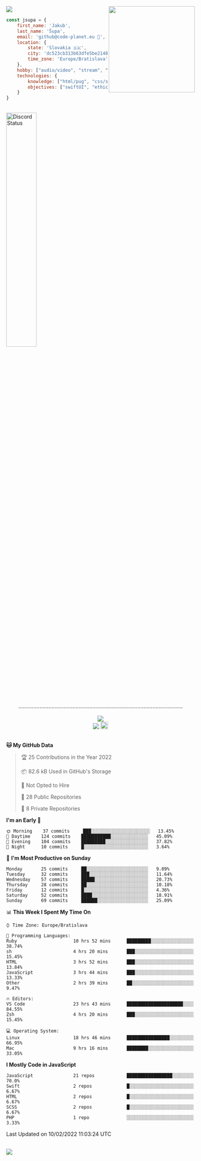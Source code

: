 
<img src="https://creepy-corp.eu/pika-bg.png">
<img align='right' src="https://creepy-corp.eu/pika.gif" width="230">
<br>

```js
const jsupa = {
    first_name: 'Jakub',
    last_name: 'Šupa',
    email: 'github@code-planet.eu 📧',
    location: {
        state: 'Slovakia 🇸🇰',
        city: 'dc523cb313b63dfe5be2140b0c05b3bc',
        time_zone: 'Europe/Bratislava'
    },
    hobby: ["audio/video", "stream", "3D modelling/printing", "crypto (XRP 🤍)", "IoT/DIY", "tech"],
    technologies: {
        knowledge: ["html/pug", "css/scss", "javascript/jquery", "vue/react", "nodejs", "ruby on rails", "php", "pgsql/mysql"],
        objectives: ["swiftUI", "ethical hacking", "boost all knowledge to master class"]
    }
}

  ```

<br>
<a href="https://discord.gg/DqWrEvyWX7" target="_blank">
<img width="40%" alt="Discord Status" src="https://lanyard.cnrad.dev/api/616613956676485122?borderRadius=6px&bg=161b22">
</a>
<br>
<p align="center">
.............................................................................................................
<br><br>
<a href="https://wakatime.com/@698e3ae2-2e7a-4cf6-a9e7-192f2b7d1525"><img src="https://wakatime.com/badge/user/698e3ae2-2e7a-4cf6-a9e7-192f2b7d1525.svg"></a><br>
<img src="https://visitor-badge.laobi.icu/badge?page_id=jsupa.jsupa">
<a href='https://ko-fi.com/Y8Y246Y0V' target='_blank'>
    <img src="https://img.shields.io/badge/buy%20me%20a%20coffee-donate-yellow.svg" alt="Buy Me A Coffee donate button" height="20px"/>
</a>
<br><br>

<!--START_SECTION:waka-->
**🐱 My GitHub Data** 

> 🏆 25 Contributions in the Year 2022
 > 
> 📦 82.6 kB Used in GitHub's Storage 
 > 
> 🚫 Not Opted to Hire
 > 
> 📜 28 Public Repositories 
 > 
> 🔑 8 Private Repositories  
 > 
**I'm an Early 🐤** 

```text
🌞 Morning    37 commits     ███░░░░░░░░░░░░░░░░░░░░░░   13.45% 
🌆 Daytime    124 commits    ███████████░░░░░░░░░░░░░░   45.09% 
🌃 Evening    104 commits    █████████░░░░░░░░░░░░░░░░   37.82% 
🌙 Night      10 commits     █░░░░░░░░░░░░░░░░░░░░░░░░   3.64%

```
📅 **I'm Most Productive on Sunday** 

```text
Monday       25 commits     ██░░░░░░░░░░░░░░░░░░░░░░░   9.09% 
Tuesday      32 commits     ███░░░░░░░░░░░░░░░░░░░░░░   11.64% 
Wednesday    57 commits     █████░░░░░░░░░░░░░░░░░░░░   20.73% 
Thursday     28 commits     ██░░░░░░░░░░░░░░░░░░░░░░░   10.18% 
Friday       12 commits     █░░░░░░░░░░░░░░░░░░░░░░░░   4.36% 
Saturday     52 commits     ████░░░░░░░░░░░░░░░░░░░░░   18.91% 
Sunday       69 commits     ██████░░░░░░░░░░░░░░░░░░░   25.09%

```


📊 **This Week I Spent My Time On** 

```text
⌚︎ Time Zone: Europe/Bratislava

💬 Programming Languages: 
Ruby                     10 hrs 52 mins      █████████░░░░░░░░░░░░░░░░   38.74% 
sh                       4 hrs 20 mins       ███░░░░░░░░░░░░░░░░░░░░░░   15.45% 
HTML                     3 hrs 52 mins       ███░░░░░░░░░░░░░░░░░░░░░░   13.84% 
JavaScript               3 hrs 44 mins       ███░░░░░░░░░░░░░░░░░░░░░░   13.33% 
Other                    2 hrs 39 mins       ██░░░░░░░░░░░░░░░░░░░░░░░   9.47%

🔥 Editors: 
VS Code                  23 hrs 43 mins      █████████████████████░░░░   84.55% 
Zsh                      4 hrs 20 mins       ███░░░░░░░░░░░░░░░░░░░░░░   15.45%

💻 Operating System: 
Linux                    18 hrs 46 mins      ████████████████░░░░░░░░░   66.95% 
Mac                      9 hrs 16 mins       ████████░░░░░░░░░░░░░░░░░   33.05%

```

**I Mostly Code in JavaScript** 

```text
JavaScript               21 repos            █████████████████░░░░░░░░   70.0% 
Swift                    2 repos             █░░░░░░░░░░░░░░░░░░░░░░░░   6.67% 
HTML                     2 repos             █░░░░░░░░░░░░░░░░░░░░░░░░   6.67% 
SCSS                     2 repos             █░░░░░░░░░░░░░░░░░░░░░░░░   6.67% 
PHP                      1 repo              ░░░░░░░░░░░░░░░░░░░░░░░░░   3.33%

```



 Last Updated on 10/02/2022 11:03:24 UTC
<!--END_SECTION:waka-->

</p><br>
<img src="https://creepy-corp.eu/pika-bg-bottom.png">
